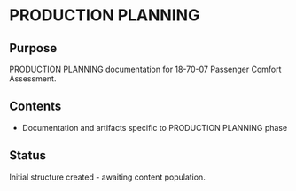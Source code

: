# PRODUCTION PLANNING

## Purpose
PRODUCTION PLANNING documentation for 18-70-07 Passenger Comfort Assessment.

## Contents
- Documentation and artifacts specific to PRODUCTION PLANNING phase

## Status
Initial structure created - awaiting content population.
